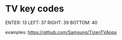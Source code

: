 # TV key codes

ENTER: 13
LEFT: 37
RIGHT: 39
BOTTOM: 40

examples:
https://github.com/Samsung/TizenTVApps
